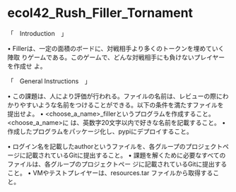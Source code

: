 # ecol42_Rush_Filler_Tornament

「　Introduction　」

• Fillerは、一定の面積のボードに、対戦相手より多くのトークンを埋めていく陣取
りゲームである。このゲームで、どんな対戦相手にも負けないプレイヤーを作成せ
よ。

「　General Instructions　」

• この課題は、人により評価が行われる。ファイルの名前は、レビューの際にわ
かりやすいような名前をつけることができる。以下の条件を満たすファイルを
提出せよ。
• <choose_a_name>_fillerというプログラムを作成すること。<choose_a_name>に
は、英数字20文字以内で好きな名前を記載すること。
• 作成したプログラムをパッケージ化し、pypiにデプロイすること。

• ログイン名を記載したauthorというファイルを、各グループのプロジェクトペ
ージに記載されているGitに提出すること。
• 課題を解くために必要なすべてのファイルは、各グループのプロジェクトペー
ジに記載されているGitに提出すること。
• VMやテストプレイヤーは、resources.tar ファイルから取得すること。
